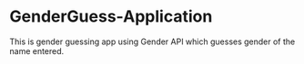 # GenderGuess-Application
This is gender guessing app using Gender API which guesses gender of the name entered.

